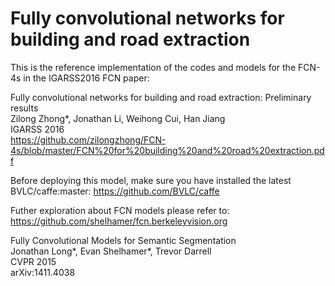 # Fully convolutional networks for building and road extraction

This is the reference implementation of the codes and models for the FCN-4s in the IGARSS2016 FCN paper:<br />

Fully convolutional networks for building and road extraction: Preliminary results<br />
Zilong Zhong*, Jonathan Li, Weihong Cui, Han Jiang<br />
IGARSS 2016<br />
https://github.com/zilongzhong/FCN-4s/blob/master/FCN%20for%20building%20and%20road%20extraction.pdf<br />

Before deploying this model, make sure you have installed the latest BVLC/caffe:master: https://github.com/BVLC/caffe<br />

Futher exploration about FCN models please refer to: https://github.com/shelhamer/fcn.berkeleyvision.org<br />

Fully Convolutional Models for Semantic Segmentation<br />
Jonathan Long*, Evan Shelhamer*, Trevor Darrell<br />
CVPR 2015<br />
arXiv:1411.4038<br />



